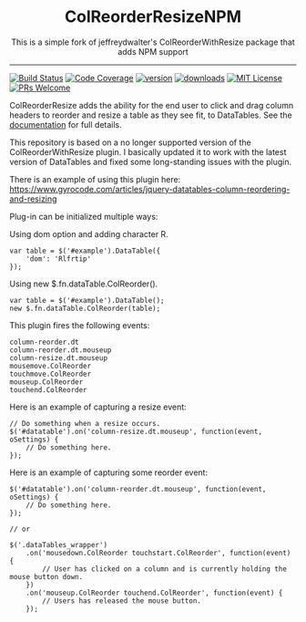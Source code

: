 # 

<div align="center">
  <h1>ColReorderResizeNPM</h1>

  This is a simple fork of jeffreydwalter's ColReorderWithResize package that adds NPM support
</div>

<hr />

[![Build Status](https://img.shields.io/travis/StephenDunneIRE/datatables.net-colresizewithreorder-npm/master.svg?style=flat-square)](https://travis-ci.org/StephenDunneIRE/datatables.net-colresizewithreorder-npm/master)
[![Code Coverage](https://img.shields.io/coveralls/StephenDunneIRE/datatables.net-colresizewithreorder-npm.svg?style=flat-square)](https://coveralls.io/github/StephenDunneIRE/datatables.net-colresizewithreorder-npm?branch=master)
[![version](https://img.shields.io/npm/v/datatables.net-colresizewithreorder-npm.svg?style=flat-square)](https://www.npmjs.com/package/datatables.net-colresizewithreorder-npm)
[![downloads](https://img.shields.io/npm/dm/datatables.net-colresizewithreorder-npm.svg?style=flat-square)](http://npm-stat.com/charts.html?package=datatables.net-colresizewithreorder-npm&from=2016-11-23)
[![MIT License](https://img.shields.io/npm/l/datatables.net-colresizewithreorder-npm.svg?style=flat-square)](https://github.com/StephenDunneIRE/datatables.net-colresizewithreorder-npm/blob/master/LICENSE)
[![PRs Welcome](https://img.shields.io/badge/PRs-welcome-brightgreen.svg?style=flat-square)](http://makeapullrequest.com)

ColReorderResize adds the ability for the end user to click and drag column headers to reorder and resize a table as they see fit, to DataTables. See the [documentation](http://legacy.datatables.net/extras/thirdparty/ColReorderWithResize/) for full details.

This repository is based on a no longer supported version of the ColReorderWithResize plugin. I basically updated it to work with the latest version of DataTables and fixed some long-standing issues with the plugin.

There is an example of using this plugin here: https://www.gyrocode.com/articles/jquery-datatables-column-reordering-and-resizing

Plug-in can be initialized multiple ways:

Using dom option and adding character R.
```
var table = $('#example').DataTable({
    'dom': 'Rlfrtip'
});
```
Using new $.fn.dataTable.ColReorder().
```
var table = $('#example').DataTable();
new $.fn.dataTable.ColReorder(table);
```

This plugin fires the following events:
```
column-reorder.dt
column-reorder.dt.mouseup
column-resize.dt.mouseup
mousemove.ColReorder
touchmove.ColReorder
mouseup.ColReorder
touchend.ColReorder
```

Here is an example of capturing a resize event:
```
// Do something when a resize occurs.
$('#datatable').on('column-resize.dt.mouseup', function(event, oSettings) {
    // Do something here.
});
```
Here is an example of capturing some reorder event:
```
$('#datatable').on('column-reorder.dt.mouseup', function(event, oSettings) {
    // Do something here.
});
    
// or 
    
$('.dataTables_wrapper')
    .on('mousedown.ColReorder touchstart.ColReorder', function(event) {
        // User has clicked on a column and is currently holding the mouse button down.
    })
    .on('mouseup.ColReorder touchend.ColReorder', function(event) {
        // Users has released the mouse button.
    });
```
